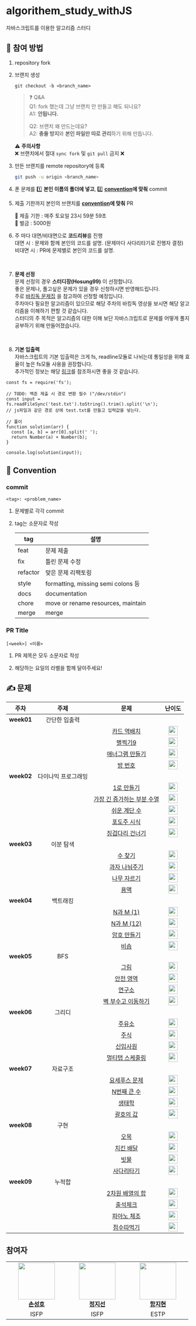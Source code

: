 # algorithem_study_withJS
자바스크립트를 이용한 알고리즘 스터디

## 🙋 참여 방법

1. repository fork
2. 브랜치 생성

   ```
   git checkout -b <branch_name>
   ```

   > ❓ Q&A <br>
   > Q1: fork 했는데 그냥 브랜치 안 만들고 해도 되나요? <br>
   > A1: **안됩니다.**
   >
   > Q2: 브랜치 왜 만드는데요? <br>
   > A2: **충돌 방지**와 **본인 파일만 따로 관리**하기 위해 만듭니다.

   ⚠️ **주의사항** <br>
   ❌ 브랜치에서 절대 `sync fork` 및 `git pull` 금지 ❌

3. 만든 브랜치를 remote repository에 등록

   ```sh
   git push -u origin <branch_name>
   ```

4. 푼 문제를 1️⃣ **본인 이름의 폴더에 넣고**, 2️⃣ **[convention](#commit)에 맞춰** commit

5. 제출 기한까지 본인의 브랜치를 **[convention](#pr)에 맞춰** PR

   📅 제출 기한 : 매주 토요일 23시 59분 59초 <br>
   💸 벌금 : 5000원

6. 주 마다 대면/비대면으로 **코드리뷰**를 진행 <br/>
대면 시 : 문제와 함께 본인의 코드를 설명. (문제마다 사다리타기로 진행자 결정) <br/>
비대면 시 : PR에 문제별로 본인의 코드를 설명. <br/>
<br/>

7. **문제 선정** <br>
문제 선정의 경우 **스터디장(Hosung99)** 이 선정합니다. <br/>
좋은 문제나, 풀고싶은 문제가 있을 경우 신청하시면 반영해드립니다. <br/>
주로 [바킹독 문제집](https://github.com/encrypted-def/basic-algo-lecture/blob/master/workbook.md) 을 참고하여 선정할 예정입니다. <br/>
주차마다 필요한 알고리즘이 있으므로 해당 주차의 바킹독 영상을 보시면 해당 알고리즘을 이해하기 편할 것 같습니다. <br/>
스터디의 주 목적은 알고리즘의 대한 이해 보단 자바스크립트로 문제를 어떻게 풀지 공부하기 위해 만들어졌습니다. <br/>
<br/>

8. **기본 입출력** <br/>
자바스크립트의 기본 입출력은 크게 fs, readline모듈로 나뉘는데 통일성을 위해 효율이 높은 fs모듈 사용을 권장합니다. <br/>
추가적인 정보는 해당 [링크](https://velog.io/@bigsaigon333/Javascript%EB%A1%9C-%EC%BD%94%EB%94%A9%ED%85%8C%EC%8A%A4%ED%8A%B8-%EC%A4%80%EB%B9%84%ED%95%98%EA%B8%B01-%EC%9E%85%EC%B6%9C%EB%A0%A5)를 참조하시면 좋을 것 같습니다.
```
const fs = require('fs');

// TODO: 백준 제출 시 경로 변환 필수 ("/dev/stdin")
const input = fs.readFileSync('test.txt').toString().trim().split('\n'); 
// js파일과 같은 경로 상에 test.txt를 만들고 입력값을 넣는다.

// 풀이
function solution(arr) {
  const [a, b] = arr[0].split(' ');
  return Number(a) + Number(b);
}

console.log(solution(input));
```

## 🤝 Convention

### commit

```
<tag>: <problem_name>
```

1. 문제별로 각각 commit

2. tag는 소문자로 작성

   | tag      | 설명                                |
   | -------- | ---------------------------------- |
   | feat     | 문제 제출                            |
   | fix      | 틀린 문제 수정                        |
   | refactor | 맞은 문제 리팩토링                     |
   | style    | formatting, missing semi colons 등 |
   | docs     | documentation                      |
   | chore    | move or rename resources, maintain |
   | merge    | merge                              |

### PR Title

```
[<week>] <이름>
```

1. PR 제목은 모두 소문자로 작성

2. 해당하는 요일의 라벨을 함께 달아주세요!

## ✍️ 문제

| 주차 | 주제 | 문제 | 난이도 |
| :-: | :-: | :--: | :--: |
| **week01**| 간단한 입출력 |
| | | [카드 역배치](https://www.acmicpc.net/problem/10804) | <img src="https://static.solved.ac/tier_small/4.svg" height="25" align="center"/> |
| | | [별찍기9](https://www.acmicpc.net/problem/2446) | <img src="https://static.solved.ac/tier_small/3.svg" height="25" align="center"/> |
| | | [애너그램 만들기](https://www.acmicpc.net/problem/1919) | <img src="https://static.solved.ac/tier_small/4.svg" height="25" align="center"/> |
| | | [방 번호](https://www.acmicpc.net/problem/1475) | <img src="https://static.solved.ac/tier_small/6.svg" height="25" align="center"/> |
| **week02**| 다이나믹 프로그래밍 |
| | | [1로 만들기](https://www.acmicpc.net/problem/1463) | <img src="https://static.solved.ac/tier_small/9.svg" height="25" align="center"/> |
| | | [가장 긴 증가하는 부분 수열](https://www.acmicpc.net/problem/11053) | <img src="https://static.solved.ac/tier_small/9.svg" height="25" align="center"/> |
| | | [쉬운 계단 수](https://www.acmicpc.net/problem/10844) | <img src="https://static.solved.ac/tier_small/10.svg" height="25" align="center"/> |
| | | [포도주 시식](https://www.acmicpc.net/problem/2156) | <img src="https://static.solved.ac/tier_small/10.svg" height="25" align="center"/> |
| | | [징검다리 건너기](https://www.acmicpc.net/problem/21317) | <img src="https://static.solved.ac/tier_small/10.svg" height="25" align="center"/> |
| **week03**| 이분 탐색 |
| | | [수 찾기](https://www.acmicpc.net/problem/1920) | <img src="https://static.solved.ac/tier_small/7.svg" height="25" align="center"/> |
| | | [과자 나눠주기](https://www.acmicpc.net/problem/16401) | <img src="https://static.solved.ac/tier_small/9.svg" height="25" align="center"/> |
| | | [나무 자르기](https://www.acmicpc.net/problem/2805) | <img src="https://static.solved.ac/tier_small/9.svg" height="25" align="center"/> |
| | | [용액](https://www.acmicpc.net/problem/2467) | <img src="https://static.solved.ac/tier_small/12.svg" height="25" align="center"/> |
| **week04**| 백트래킹 |
| | | [N과 M (1)](https://www.acmicpc.net/problem/15649) | <img src="https://static.solved.ac/tier_small/7.svg" height="25" align="center"/> |
| | | [N과 M (12)](https://www.acmicpc.net/problem/15666) | <img src="https://static.solved.ac/tier_small/9.svg" height="25" align="center"/> |
| | | [암호 만들기](https://www.acmicpc.net/problem/1759) | <img src="https://static.solved.ac/tier_small/11.svg" height="25" align="center"/> |
| | | [비숍](https://www.acmicpc.net/problem/1799) | <img src="https://static.solved.ac/tier_small/15.svg" height="25" align="center"/> |
| **week05**| BFS |
| | | [그림](https://www.acmicpc.net/problem/1926) | <img src="https://static.solved.ac/tier_small/10.svg" height="25" align="center"/> |
| | | [안전 영역](https://www.acmicpc.net/problem/2468) | <img src="https://static.solved.ac/tier_small/10.svg" height="25" align="center"/> |
| | | [연구소](https://www.acmicpc.net/problem/14502) | <img src="https://static.solved.ac/tier_small/12.svg" height="25" align="center"/> |
| | | [벽 부수고 이동하기](https://www.acmicpc.net/problem/2206) | <img src="https://static.solved.ac/tier_small/13.svg" height="25" align="center"/> |
| **week06**| 그리디 |
| | | [주유소](https://www.acmicpc.net/problem/13305) | <img src="https://static.solved.ac/tier_small/8.svg" height="25" align="center"/> |
| | | [주식](https://www.acmicpc.net/problem/11501) | <img src="https://static.solved.ac/tier_small/9.svg" height="25" align="center"/> |
| | | [신입사원](https://www.acmicpc.net/problem/1946) | <img src="https://static.solved.ac/tier_small/10.svg" height="25" align="center"/> |
| | | [멀티탭 스케줄링](https://www.acmicpc.net/problem/1700) | <img src="https://static.solved.ac/tier_small/15.svg" height="25" align="center"/> |
| **week07**| 자료구조 |
| | | [요세푸스 문제](https://www.acmicpc.net/problem/1158) | <img src="https://static.solved.ac/tier_small/7.svg" height="25" align="center"/> |
| | | [N번째 큰 수](https://www.acmicpc.net/problem/2075) | <img src="https://static.solved.ac/tier_small/9.svg" height="25" align="center"/> |
| | | [생태학](https://www.acmicpc.net/problem/4358) | <img src="https://static.solved.ac/tier_small/9.svg" height="25" align="center"/> |
| | | [괄호의 값](https://www.acmicpc.net/problem/2504) | <img src="https://static.solved.ac/tier_small/11.svg" height="25" align="center"/> |
| **week08**| 구현 |
| | | [오목](https://www.acmicpc.net/problem/2615) | <img src="https://static.solved.ac/tier_small/10.svg" height="25" align="center"/> |
| | | [치킨 배달](https://www.acmicpc.net/problem/15686) | <img src="https://static.solved.ac/tier_small/11.svg" height="25" align="center"/> |
| | | [빗물](https://www.acmicpc.net/problem/14719) | <img src="https://static.solved.ac/tier_small/11.svg" height="25" align="center"/> |
| | | [사다리타기](https://www.acmicpc.net/problem/2469) | <img src="https://static.solved.ac/tier_small/11.svg" height="25" align="center"/> |
| **week09**| 누적합 |
| | | [2차원 배열의 합](https://www.acmicpc.net/problem/2167) | <img src="https://static.solved.ac/tier_small/6.svg" height="25" align="center"/> |
| | | [출석체크](https://www.acmicpc.net/problem/20438) | <img src="https://static.solved.ac/tier_small/9.svg" height="25" align="center"/> |
| | | [피아노 체조](https://www.acmicpc.net/problem/21318) | <img src="https://static.solved.ac/tier_small/10.svg" height="25" align="center"/> |
| | | [점수따먹기](https://www.acmicpc.net/problem/1749) | <img src="https://static.solved.ac/tier_small/12.svg" height="25" align="center"/> |



<!-- problem table template

|| 24.00.00 (❓) | [❓](https://www.acmicpc.net/problem/❓) | <img src="https://static.solved.ac/tier_small/❓.svg" height="25" align="center"/> | - |

 -->

## 참여자

<table>
    <tr align="center">
        <td style="min-width: 150px;">
            <a href="https://github.com/Hosung99">
              <img src="https://github.com/Hosung99.png" width="100">
              <br />
              <b>손성호 </br>
            </a>
        </td>
        <td style="min-width: 150px;">
            <a href="https://github.com/jisunchung">
              <img src="https://github.com/jisunchung.png" width="100">
              <br />
              <b>정지선 </br>
            </a> 
        </td>
        <td style="min-width: 150px;">
            <a href="https://github.com/hamjihyeon">
              <img src="https://github.com/hamjihyeon.png" width="100">
              <br />
              <b>함지현 </br>
            </a> 
        </td>
    </tr>
      <tr align="center">
        <td>
            ISFP
        </td>
        <td>
            ISFP
        </td>
        <td>
            ESTP
        </td>
    </tr>
</table>
